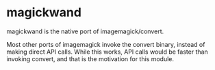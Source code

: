 magickwand
==========

magickwand is the native port of imagemagick/convert.

Most other ports of imagemagick invoke the convert binary, instead of making direct API calls. While this works, API calls 
would be faster than invoking convert, and that is the motivation for this module.
